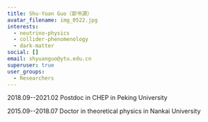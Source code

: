 ```yaml
---
title: Shu-Yuan Guo（郭书源）
avatar_filename: img_0522.jpg
interests:
  - neutrino-physics
  - collider-phenomenology
  - dark-matter
social: []
email: shyuanguo@ytu.edu.cn
superuser: true
user_groups:
  - Researchers
---
```

2018.09--2021.02 Postdoc in CHEP in Peking University

2015.09--2018.07 Doctor in theoretical physics in Nankai University